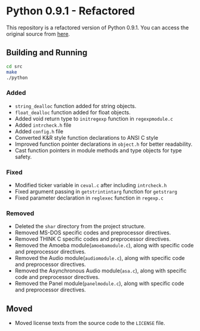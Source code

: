 # Python 0.9.1 - Refactored

This repository is a refactored version of Python 0.9.1. You can access the
original source from [here](https://github.com/smontanaro/python-0.9.1).

## Building and Running
```sh
cd src
make
./python
```

### Added
- `string_dealloc` function added for string objects.
- `float_dealloc` function added for float objects.
- Added void return type to `initregexp` function in `regexpmodule.c`
- Added `intrcheck.h` file
- Added `config.h` file
- Converted K&R style function declarations to ANSI C style
- Improved function pointer declarations in `object.h` for better readability.
- Cast function pointers in module methods and type objects for type safety.

### Fixed
- Modified ticker variable in `ceval.c` after including `intrcheck.h`
- Fixed argument passing in `getstrintintarg` function for `getstrarg`
- Fixed parameter declaration in `reglexec` function in `regexp.c`

### Removed
- Deleted the `shar` directory from the project structure.
- Removed MS-DOS specific codes and preprocessor directives.
- Removed THINK C specific codes and preprocessor directives.
- Removed the Amoeba module(`amoebamodule.c`), along with specific code and preprocessor directives.
- Removed the Audio module(`audiomodule.c`), along with specific code and preprocessor directives.
- Removed the Asynchronous Audio module(`asa.c`), along with specific code and preprocessor directives.
- Removed the Panel module(`panelmodule.c`), along with specific code and preprocessor directives.

## Moved
- Moved license texts from the source code to the `LICENSE` file.